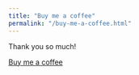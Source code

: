 ```yaml
---
title: "Buy me a coffee"
permalink: "/buy-me-a-coffee.html"
---
```


Thank you so much!

<a class="btn btn-danger" href="https://buymeacoffee.com/souren">Buy me a coffee</a>
